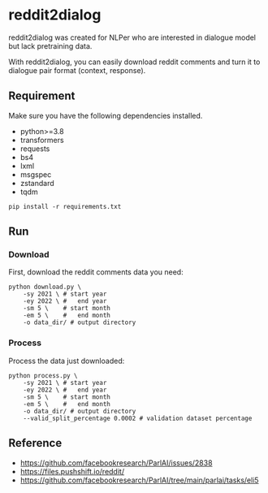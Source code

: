 # reddit2dialog

reddit2dialog was created for NLPer who are interested in dialogue model but lack pretraining data.

With reddit2dialog, you can easily download reddit comments and turn it to dialogue pair format (context, response).

## Requirement

Make sure you have the following dependencies installed.

- python>=3.8
- transformers
- requests
- bs4
- lxml
- msgspec
- zstandard
- tqdm


```shell
pip install -r requirements.txt
```

## Run



### Download

First, download the reddit comments data you need:

```shell
python download.py \
    -sy 2021 \ # start year
    -ey 2022 \ #   end year
    -sm 5 \    # start month
    -em 5 \    #   end month
    -o data_dir/ # output directory
```

### Process

Process the data just downloaded:

```shell
python process.py \
    -sy 2021 \ # start year
    -ey 2022 \ #   end year
    -sm 5 \    # start month
    -em 5 \    #   end month
    -o data_dir/ # output directory
    --valid_split_percentage 0.0002 # validation dataset percentage
```

## Reference

- https://github.com/facebookresearch/ParlAI/issues/2838
- https://files.pushshift.io/reddit/
- https://github.com/facebookresearch/ParlAI/tree/main/parlai/tasks/eli5
